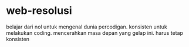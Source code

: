 # web-resolusi
belajar dari nol untuk mengenal dunia percodigan.
konsisten untuk melakukan coding.
mencerahkan masa depan yang gelap ini.
harus tetap konsisten
